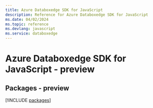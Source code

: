 ```yaml
---
title: Azure Databoxedge SDK for JavaScript
description: Reference for Azure Databoxedge SDK for JavaScript
ms.date: 04/02/2024
ms.topic: reference
ms.devlang: javascript
ms.service: databoxedge
---
```

# Azure Databoxedge SDK for JavaScript - preview
## Packages - preview
[!INCLUDE [packages](databoxedge-index.md)]